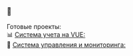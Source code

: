 ### 👋

Готовые проекты:  
📊 [Система учета на VUE:](https://github.com/stimul777/home_brewing)  
📲 [Система управления и мониторинга:](https://github.com/stimul777/device_control_system_DEMO)  
